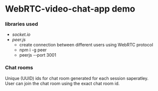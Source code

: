 # WebRTC-video-chat-app demo

### libraries used
* *socket.io*
* *peer.js*
    * create connection between different users using WebRTC protocol
    * npm i -g peer
    * peerjs --port 3001

### Chat rooms
Unique (UUID) ids for chat room generated for each session saperatley.
User can join the chat room using the exact chat room id.

  